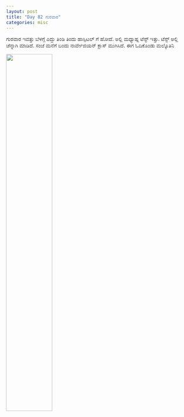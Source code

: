 ```yaml
---
layout: post
title: "Day 82 ಗುರವಾರ"
categories: misc
---
```


ಗುರವಾರ
ಇವತ್ತು ಬೆಳಗ್ಗೆ ಎದ್ದು ತಿಂಡಿ ತಿಂದು ಹಾಸ್ಪಿಟಲ್ ಗೆ ಹೋದೆ. ಅಲ್ಲಿ ಮಧ್ಯಾಹ್ನ ಟೆಸ್ಟ್ ಇತ್ತು. ಟೆಸ್ಟ್ ಅಲ್ಲಿ ಚೆನ್ನಾಗಿ ಮಾಡಿದೆ. ಸಂಜೆ ಮನೆಗೆ ಬಂದು ನಾರ್ವೇಜಿಯನ್ ಕ್ಲಾಸ್ ಮುಗಿಸಿದೆ. ಈಗ  ಓದಿಕೊಂಡು ಮಲ್ಕೊತಿನಿ


<img src="https://raw.githubusercontent.com/myfellowship/myfellowship/master/assets/62.jpg" width="50%">
